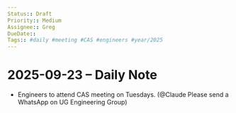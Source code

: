 ```yaml
---
Status:: Draft
Priority:: Medium
Assignee:: Greg
DueDate::
Tags:: #daily #meeting #CAS #engineers #year/2025
---
```


# 2025-09-23 – Daily Note

- Engineers to attend CAS meeting on Tuesdays. (@Claude Please send a WhatsApp on UG Engineering Group)